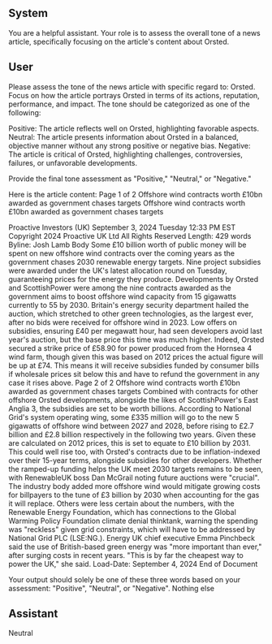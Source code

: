 ## System

You are a helpful assistant. Your role is to assess the overall tone of a news article, specifically focusing on the article's content about Orsted.

## User


Please assess the tone of the news article with specific regard to: Orsted. Focus on how the article portrays Orsted in terms of its actions, reputation, performance, and impact. The tone should be categorized as one of the following:

Positive: The article reflects well on Orsted, highlighting favorable aspects.
Neutral: The article presents information about Orsted in a balanced, objective manner without any strong positive or negative bias.
Negative: The article is critical of Orsted, highlighting challenges, controversies, failures, or unfavorable developments.

Provide the final tone assessment as "Positive," "Neutral," or "Negative."

Here is the article content: Page 1 of 2
Offshore wind contracts worth £10bn awarded as government chases targets
Offshore wind contracts worth £10bn awarded as government chases 
targets
 
Proactive Investors (UK)
September 3, 2024 Tuesday 12:33 PM EST
Copyright 2024 Proactive UK Ltd All Rights Reserved
Length: 429 words
Byline: Josh Lamb
Body
Some £10 billion worth of public money will be spent on new offshore wind contracts over the coming years as the 
government chases 2030 renewable energy targets.
Nine project subsidies were awarded under the UK's latest allocation round on Tuesday, guaranteeing prices for the 
energy they produce.
Developments by Orsted and ScottishPower were among the nine contracts awarded as the government aims to 
boost offshore wind capacity from 15 gigawatts currently to 55 by 2030.
Britain's energy security department hailed the auction, which stretched to other green technologies, as the largest 
ever, after no bids were received for offshore wind in 2023.
Low offers on subsidies, ensuring £40 per megawatt hour, had seen developers avoid last year's auction, but the 
base price this time was much higher.
Indeed, Orsted secured a strike price of £58.90 for power produced from the Hornsea 4 wind farm, though given 
this was based on 2012 prices the actual figure will be up at £74.
This means it will receive subsidies funded by consumer bills if wholesale prices sit below this and have to refund 
the government in any case it rises above.
Page 2 of 2
Offshore wind contracts worth £10bn awarded as government chases targets
Combined with contracts for other offshore Orsted developments, alongside the likes of ScottishPower's East 
Anglia 3, the subsidies are set to be worth billions.
According to National Grid's system operating wing, some £335 million will go to the new 5 gigawatts of offshore 
wind between 2027 and 2028, before rising to £2.7 billion and £2.8 billion respectively in the following two years.
Given these are calculated on 2012 prices, this is set to equate to £10 billion by 2031.
This could well rise too, with Orsted's contracts due to be inflation-indexed over their 15-year terms, alongside 
subsidies for other developers.
Whether the ramped-up funding helps the UK meet 2030 targets remains to be seen, with RenewableUK boss Dan 
McGrail noting future auctions were "crucial".
The industry body added more offshore wind would mitigate growing costs for billpayers to the tune of £3 billion by 
2030 when accounting for the gas it will replace.
Others were less certain about the numbers, with the Renewable Energy Foundation, which has connections to the 
Global Warming Policy Foundation climate denial thinktank, warning the spending was "reckless" given grid 
constraints, which will have to be addressed by National Grid PLC (LSE:NG.).
Energy UK chief executive Emma Pinchbeck said the use of British-based green energy was "more important than 
ever," after surging costs in recent years.
"This is by far the cheapest way to power the UK," she said.
Load-Date: September 4, 2024
End of Document

Your output should solely be one of these three words based on your assessment: "Positive", "Neutral", or "Negative". Nothing else
                

## Assistant

Neutral

